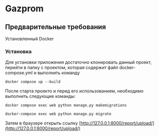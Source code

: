 # Gazprom
## Предварительные требования

Установленный Docker 
### Установка
Для установки приложения достаточно клонировать данный проект, перейти в папку с проектом, которая содержит файл docker-compose.yml и выполнить команду 

```docker compose up --build```

После старта проекто и перед его использованием, необходимо выполнить следующие команды:

```docker compose exec web python manage.py makemigrations```


```docker-compose exec web python manage.py migrate```

Затем в браузере открыть ссылку [http://127.0.0.1:8000/report/upload/](http://127.0.0.1:8000/report/upload/)
